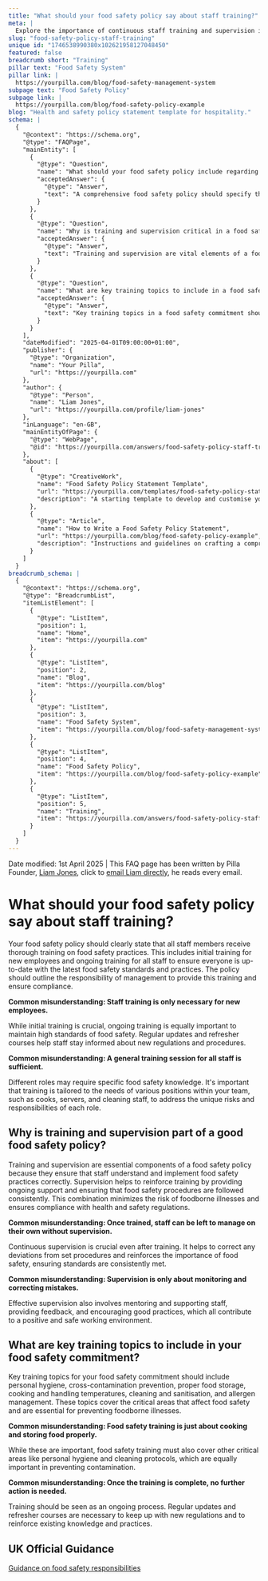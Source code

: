 ```yaml
---
title: "What should your food safety policy say about staff training?"
meta: |
  Explore the importance of continuous staff training and supervision in your food safety policy, including key topics and common misconceptions.
slug: "food-safety-policy-staff-training"
unique id: "1746538990380x102621958127048450"
featured: false
breadcrumb short: "Training"
pillar text: "Food Safety System"
pillar link: |
  https://yourpilla.com/blog/food-safety-management-system
subpage text: "Food Safety Policy"
subpage link: |
  https://yourpilla.com/blog/food-safety-policy-example
blog: "Health and safety policy statement template for hospitality."
schema: |
  {
    "@context": "https://schema.org",
    "@type": "FAQPage",
    "mainEntity": [
      {
        "@type": "Question",
        "name": "What should your food safety policy include regarding staff training?",
        "acceptedAnswer": {
          "@type": "Answer",
          "text": "A comprehensive food safety policy should specify that all staff members receive thorough initial training on food safety practices when they join and ongoing training to keep up with the latest food safety standards and practices. It should also define the responsibility of management to provide this training and ensure compliance."
        }
      },
      {
        "@type": "Question",
        "name": "Why is training and supervision critical in a food safety policy?",
        "acceptedAnswer": {
          "@type": "Answer",
          "text": "Training and supervision are vital elements of a food safety policy as they ensure staff understand and correctly implement food safety practices. Supervision reinforces training, providing continuous support and ensuring consistent adherence to food safety procedures, reducing the risk of foodborne illnesses."
        }
      },
      {
        "@type": "Question",
        "name": "What are key training topics to include in a food safety commitment?",
        "acceptedAnswer": {
          "@type": "Answer",
          "text": "Key training topics in a food safety commitment should encompass personal hygiene, cross-contamination prevention, proper food storage, cooking and handling temperatures, cleaning and sanitisation, and allergen management. These areas are critical to ensuring food safety and preventing foodborne illnesses."
        }
      }
    ],
    "dateModified": "2025-04-01T09:00:00+01:00",
    "publisher": {
      "@type": "Organization",
      "name": "Your Pilla",
      "url": "https://yourpilla.com"
    },
    "author": {
      "@type": "Person",
      "name": "Liam Jones",
      "url": "https://yourpilla.com/profile/liam-jones"
    },
    "inLanguage": "en-GB",
    "mainEntityOfPage": {
      "@type": "WebPage",
      "@id": "https://yourpilla.com/answers/food-safety-policy-staff-training"
    },
    "about": [
      {
        "@type": "CreativeWork",
        "name": "Food Safety Policy Statement Template",
        "url": "https://yourpilla.com/templates/food-safety-policy-statement",
        "description": "A starting template to develop and customise your food safety policy to ensure compliance and effective training procedures."
      },
      {
        "@type": "Article",
        "name": "How to Write a Food Safety Policy Statement",
        "url": "https://yourpilla.com/blog/food-safety-policy-example",
        "description": "Instructions and guidelines on crafting a comprehensive food safety policy statement using the Pilla template."
      }
    ]
  }
breadcrumb_schema: |
  {
    "@context": "https://schema.org",
    "@type": "BreadcrumbList",
    "itemListElement": [
      {
        "@type": "ListItem",
        "position": 1,
        "name": "Home",
        "item": "https://yourpilla.com"
      },
      {
        "@type": "ListItem",
        "position": 2,
        "name": "Blog",
        "item": "https://yourpilla.com/blog"
      },
      {
        "@type": "ListItem",
        "position": 3,
        "name": "Food Safety System",
        "item": "https://yourpilla.com/blog/food-safety-management-system"
      },
      {
        "@type": "ListItem",
        "position": 4,
        "name": "Food Safety Policy",
        "item": "https://yourpilla.com/blog/food-safety-policy-example"
      },
      {
        "@type": "ListItem",
        "position": 5,
        "name": "Training",
        "item": "https://yourpilla.com/answers/food-safety-policy-staff-training"
      }
    ]
  }
---
```


Date modified: 1st April 2025 | This FAQ page has been written by Pilla Founder, [Liam Jones](https://yourpilla.com/profile/liam-jones), click to [email Liam directly](https://mailto:liam@yourpilla.com), he reads every email.

# What should your food safety policy say about staff training?

Your food safety policy should clearly state that all staff members receive thorough training on food safety practices. This includes initial training for new employees and ongoing training for all staff to ensure everyone is up-to-date with the latest food safety standards and practices. The policy should outline the responsibility of management to provide this training and ensure compliance.

**Common misunderstanding: Staff training is only necessary for new employees.**

While initial training is crucial, ongoing training is equally important to maintain high standards of food safety. Regular updates and refresher courses help staff stay informed about new regulations and procedures.

**Common misunderstanding: A general training session for all staff is sufficient.**

Different roles may require specific food safety knowledge. It's important that training is tailored to the needs of various positions within your team, such as cooks, servers, and cleaning staff, to address the unique risks and responsibilities of each role.

## Why is training and supervision part of a good food safety policy?

Training and supervision are essential components of a food safety policy because they ensure that staff understand and implement food safety practices correctly. Supervision helps to reinforce training by providing ongoing support and ensuring that food safety procedures are followed consistently. This combination minimizes the risk of foodborne illnesses and ensures compliance with health and safety regulations.

**Common misunderstanding: Once trained, staff can be left to manage on their own without supervision.**

Continuous supervision is crucial even after training. It helps to correct any deviations from set procedures and reinforces the importance of food safety, ensuring standards are consistently met.

**Common misunderstanding: Supervision is only about monitoring and correcting mistakes.**

Effective supervision also involves mentoring and supporting staff, providing feedback, and encouraging good practices, which all contribute to a positive and safe working environment.

## What are key training topics to include in your food safety commitment?

Key training topics for your food safety commitment should include personal hygiene, cross-contamination prevention, proper food storage, cooking and handling temperatures, cleaning and sanitisation, and allergen management. These topics cover the critical areas that affect food safety and are essential for preventing foodborne illnesses.

**Common misunderstanding: Food safety training is just about cooking and storing food properly.**

While these are important, food safety training must also cover other critical areas like personal hygiene and cleaning protocols, which are equally important in preventing contamination.

**Common misunderstanding: Once the training is complete, no further action is needed.**

Training should be seen as an ongoing process. Regular updates and refresher courses are necessary to keep up with new regulations and to reinforce existing knowledge and practices.

## UK Official Guidance

[Guidance on food safety responsibilities](https://www.gov.uk/food-safety-your-responsibilities)